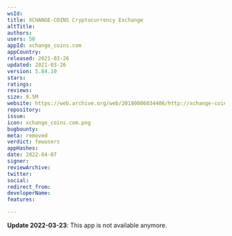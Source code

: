 ```yaml
---
wsId: 
title: XCHANGE-COINS Cryptocurrency Exchange
altTitle: 
authors: 
users: 50
appId: xchange_coins.com
appCountry: 
released: 2021-03-26
updated: 2021-03-26
version: 5.84.10
stars: 
ratings: 
reviews: 
size: 9.5M
website: https://web.archive.org/web/20180806034406/http://xchange-coins.com/
repository: 
issue: 
icon: xchange_coins.com.png
bugbounty: 
meta: removed
verdict: fewusers
appHashes: 
date: 2022-04-07
signer: 
reviewArchive: 
twitter: 
social: 
redirect_from: 
developerName: 
features: 

---
```


**Update 2022-03-23**: This app is not available anymore.
